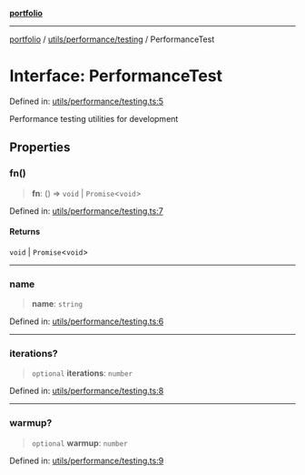 [**portfolio**](../../../../README.md)

***

[portfolio](../../../../modules.md) / [utils/performance/testing](../README.md) / PerformanceTest

# Interface: PerformanceTest

Defined in: [utils/performance/testing.ts:5](https://github.com/tnorlund/Portfolio/blob/6a8b9537b9c2663f3253614621068aa1db55d2d8/portfolio/utils/performance/testing.ts#L5)

Performance testing utilities for development

## Properties

### fn()

> **fn**: () => `void` \| `Promise`\<`void`\>

Defined in: [utils/performance/testing.ts:7](https://github.com/tnorlund/Portfolio/blob/6a8b9537b9c2663f3253614621068aa1db55d2d8/portfolio/utils/performance/testing.ts#L7)

#### Returns

`void` \| `Promise`\<`void`\>

***

### name

> **name**: `string`

Defined in: [utils/performance/testing.ts:6](https://github.com/tnorlund/Portfolio/blob/6a8b9537b9c2663f3253614621068aa1db55d2d8/portfolio/utils/performance/testing.ts#L6)

***

### iterations?

> `optional` **iterations**: `number`

Defined in: [utils/performance/testing.ts:8](https://github.com/tnorlund/Portfolio/blob/6a8b9537b9c2663f3253614621068aa1db55d2d8/portfolio/utils/performance/testing.ts#L8)

***

### warmup?

> `optional` **warmup**: `number`

Defined in: [utils/performance/testing.ts:9](https://github.com/tnorlund/Portfolio/blob/6a8b9537b9c2663f3253614621068aa1db55d2d8/portfolio/utils/performance/testing.ts#L9)
